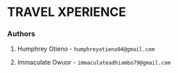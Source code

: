 # TRAVEL XPERIENCE
### Authors
1. Humphrey Otieno - `humphreyotieno04@gmail.com`

2. Immaculate Owuor - `immaculateadhiambo79@gmail.com`